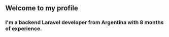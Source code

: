 ## Welcome to my profile
### I'm a backend **Laravel** developer from Argentina with 8 months of experience.   

